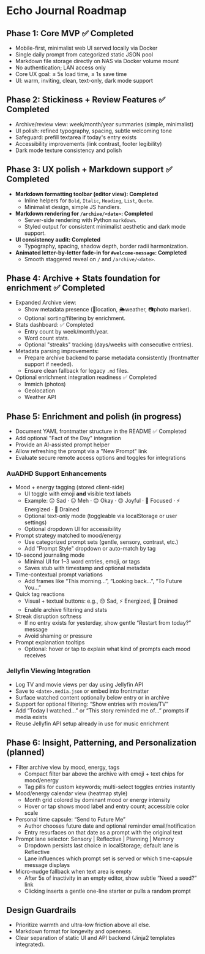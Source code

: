 # Echo Journal Roadmap

## Phase 1: Core MVP ✅ Completed
- Mobile-first, minimalist web UI served locally via Docker
- Single daily prompt from categorized static JSON pool
- Markdown file storage directly on NAS via Docker volume mount
- No authentication; LAN access only
- Core UX goal: ≤ 5s load time, ≤ 1s save time
- UI: warm, inviting, clean, text-only, dark mode support

## Phase 2: Stickiness + Review Features ✅ Completed
- Archive/review view: week/month/year summaries (simple, minimalist)
- UI polish: refined typography, spacing, subtle welcoming tone
- Safeguard: prefill textarea if today's entry exists
- Accessibility improvements (link contrast, footer legibility)
- Dark mode texture consistency and polish

## Phase 3: UX polish + Markdown support ✅ Completed
- **Markdown formatting toolbar (editor view): Completed**
  - Inline helpers for `Bold`, `Italic`, `Heading`, `List`, `Quote`.
  - Minimalist design, simple JS handlers.
- **Markdown rendering for `/archive/<date>`: Completed**
  - Server-side rendering with Python `markdown`.
  - Styled output for consistent minimalist aesthetic and dark mode support.
- **UI consistency audit: Completed** 
  - Typography, spacing, shadow depth, border radii harmonization.
- **Animated letter-by-letter fade-in for `#welcome-message`: Completed**
  - Smooth staggered reveal on `/` and `/archive/<date>`.

## Phase 4: Archive + Stats foundation for enrichment ✅ Completed
- Expanded Archive view:
  - Show metadata presence (📍location, 🌦️weather, 📷photo marker).
  - Optional sorting/filtering by enrichment.
- Stats dashboard: ✅ Completed
  - Entry count by week/month/year.
  - Word count stats.
  - Optional "streaks" tracking (days/weeks with consecutive entries).
- Metadata parsing improvements:
  - Prepare archive backend to parse metadata consistently (frontmatter support if needed).
  - Ensure clean fallback for legacy `.md` files.
- Optional enrichment integration readiness ✅ Completed
  - Immich (photos)
  - Geolocation
  - Weather API

## Phase 5: Enrichment and polish (in progress)
- Document YAML frontmatter structure in the README ✅ Completed
- Add optional "Fact of the Day" integration
- Provide an AI-assisted prompt helper
- Allow refreshing the prompt via a "New Prompt" link
- Evaluate secure remote access options and toggles for integrations

### AuADHD Support Enhancements
- Mood + energy tagging (stored client-side)
  - UI toggle with emoji **and** visible text labels
  - Example: 😔 Sad · 😐 Meh · 😊 Okay · 😍 Joyful · 🧠 Focused · ⚡ Energized · 🪫 Drained
  - Optional text-only mode (toggleable via localStorage or user settings)
  - Optional dropdown UI for accessibility
- Prompt strategy matched to mood/energy
  - Use categorized prompt sets (gentle, sensory, contrast, etc.)
  - Add "Prompt Style" dropdown or auto-match by tag
- 10-second journaling mode
  - Minimal UI for 1–3 word entries, emoji, or tags
  - Saves stub with timestamp and optional metadata
- Time-contextual prompt variations
  - Add frames like “This morning…”, “Looking back…”, “To Future You…”
- Quick tag reactions
  - Visual + textual buttons: e.g., 😔 Sad, ⚡ Energized, 🪫 Drained
  - Enable archive filtering and stats
- Streak disruption softness
  - If no entry exists for yesterday, show gentle “Restart from today?” message
  - Avoid shaming or pressure
- Prompt explanation tooltips
  - Optional: hover or tap to explain what kind of prompts each mood receives

### Jellyfin Viewing Integration
- Log TV and movie views per day using Jellyfin API
- Save to `<date>.media.json` or embed into frontmatter
- Surface watched content optionally below entry or in archive
- Support for optional filtering: “Show entries with movies/TV”
- Add “Today I watched…” or “This story reminded me of…” prompts if media exists
- Reuse Jellyfin API setup already in use for music enrichment

## Phase 6: Insight, Patterning, and Personalization (planned)
- Filter archive view by mood, energy, tags
  - Compact filter bar above the archive with emoji + text chips for mood/energy
  - Tag pills for custom keywords; multi-select toggles entries instantly
- Mood/energy calendar view (heatmap style)
  - Month grid colored by dominant mood or energy intensity
  - Hover or tap shows mood label and entry count; accessible color scale
- Personal time capsule: “Send to Future Me”
  - Author chooses future date and optional reminder email/notification
  - Entry resurfaces on that date as a prompt with the original text
- Prompt lane selector: Sensory | Reflective | Planning | Memory
  - Dropdown persists last choice in localStorage; default lane is Reflective
  - Lane influences which prompt set is served or which time-capsule message displays
- Micro-nudge fallback when text area is empty
  - After 5s of inactivity in an empty editor, show subtle “Need a seed?” link
  - Clicking inserts a gentle one-line starter or pulls a random prompt

## Design Guardrails
- Prioritize warmth and ultra-low friction above all else.
- Markdown format for longevity and openness.
- Clear separation of static UI and API backend (Jinja2 templates integrated).
